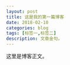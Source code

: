 ```yaml
---
layout: post
title: 这是我的第一篇博客
date: 2018-02-10
categories: blog
tags: [标签一,标签二]
description: 文章金句。
---
```


这里是博客正文。












